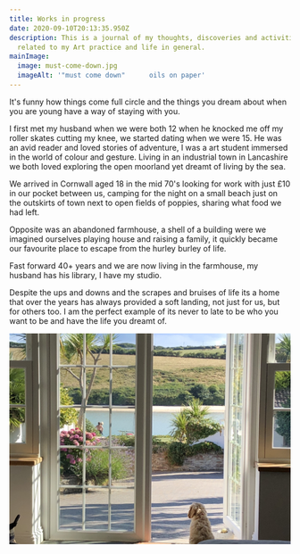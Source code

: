 ```yaml
---
title: Works in progress
date: 2020-09-10T20:13:35.950Z
description: This is a journal of my thoughts, discoveries and activities
  related to my Art practice and life in general.
mainImage:
  image: must-come-down.jpg
  imageAlt: '"must come down"      oils on paper'
---
```

It's funny how things come full circle and the things you dream about when you are young have a way of staying with you.

I first met my husband when we were both 12 when he knocked me off my roller skates cutting my knee, we started dating when we were 15. He was an avid reader and loved stories of adventure, I was a art student immersed in the world of colour and gesture. Living in an industrial town in Lancashire we both loved exploring the open moorland yet dreamt of living by the sea.

We arrived in Cornwall aged 18 in the mid 70's looking for work with just £10 in our pocket between us, camping for the night on a small beach just on the outskirts of town next to open fields of poppies, sharing what food we had left.

Opposite was an abandoned farmhouse, a shell of a building were we imagined ourselves playing house and raising a family, it quickly became our favourite place to escape from the hurley burley of life.

Fast forward 40+ years and we are now living in the farmhouse, my husband has his library, I have my studio.

Despite the ups and downs and the scrapes and bruises of life its a home that over the years has always provided a soft landing, not just for us, but for others too. I am the perfect example of its never to late to be who you want to be and have the life you dreamt of.

![Home sweet home](img_2153.jpg "Home sweet home")